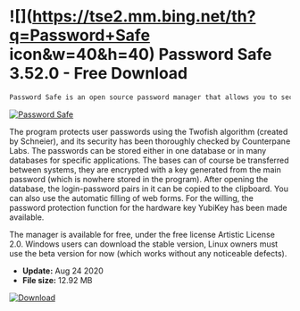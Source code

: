 # ![](https://tse2.mm.bing.net/th?q=Password+Safe icon&w=40&h=40) Password Safe 3.52.0 - Free Download

```sh
Password Safe is an open source password manager that allows you to securely store and store access data for various types of social networking sites, discussion forums, servers and many more.
```
[![Password Safe](https://gallery.dpcdn.pl/imgc/Tools/45369/g_-_420x350_1.5_-_x20140123224507_0.png)](https://softexe.net/win/system/other/password-safe:adbh.html)

The program protects user passwords using the Twofish algorithm (created by Schneier), and its security has been thoroughly checked by Counterpane Labs. The passwords can be stored either in one database or in many databases for specific applications. The bases can of course be transferred between systems, they are encrypted with a key generated from the main password (which is nowhere stored in the program). After opening the database, the login-password pairs in it can be copied to the clipboard. You can also use the automatic filling of web forms. For the willing, the password protection function for the hardware key YubiKey has been made available.
 
 The manager is available for free, under the free license Artistic License 2.0. Windows users can download the stable version, Linux owners must use the beta version for now (which works without any noticeable defects).


- **Update:** Aug 24 2020
- **File size:** 12.92 MB

[![Download](https://cdn.softexe.net/static/img/download.png)](https://softexe.net/win/system/other/password-safe:adbh.html)

